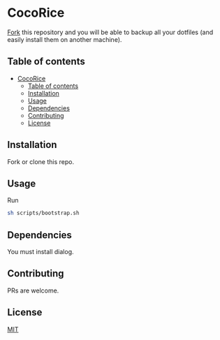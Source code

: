 # CocoRice

[Fork][1] this repository and you will be able to backup all your dotfiles (and easily install them on another machine).

## Table of contents
- [CocoRice](#cocorice)
  - [Table of contents](#table-of-contents)
  - [Installation <a name="installation"></a>](#installation-)
  - [Usage <a name="usage"></a>](#usage-)
  - [Dependencies <a name="dependencies"></a>](#dependencies-)
  - [Contributing <a name="contributing"></a>](#contributing-)
  - [License <a name="license"></a>](#license-)

## Installation <a name="installation"></a>

Fork or clone this repo.

## Usage <a name="usage"></a>

Run

```bash
sh scripts/bootstrap.sh
```

## Dependencies <a name="dependencies"></a>

You must install dialog.

## Contributing <a name="contributing"></a>
PRs are welcome.

## License <a name="license"></a>
[MIT](https://choosealicense.com/licenses/mit/)

[1]: https://github.com/santilococo/CocoRice/fork
